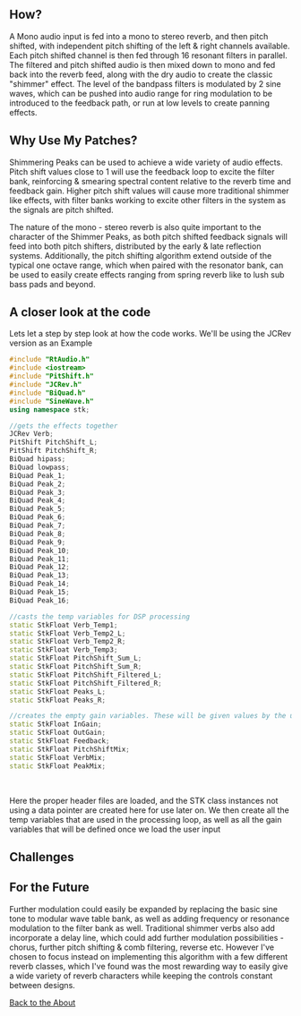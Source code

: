 <!---layout: page
title: "How?"
permalink: /how/--->

<h2> How? </h2>

A Mono audio input is fed into a mono to stereo reverb, and then pitch shifted, with independent pitch shifting of the left & right channels available. Each pitch shifted channel is then fed through 16 resonant filters in parallel. The filtered and pitch shifted audio is then mixed down to mono and fed back into the reverb feed, along with the dry audio to create the classic "shimmer" effect. The level of the bandpass filters is modulated by 2 sine waves, which can be pushed into audio range for ring modulation to be introduced to the feedback path, or run at low levels to create panning effects.

<h2> Why Use My Patches?</h2>
Shimmering Peaks can be used to achieve a wide variety of audio effects. Pitch shift values close to 1 will use the feedback loop to excite the filter bank, reinforcing & smearing spectral content relative to the reverb time and feedback gain. Higher pitch shift values will cause more traditional shimmer like effects, with filter banks working to excite other filters in the system as the signals are pitch shifted.

The nature of the mono - stereo reverb is also quite important to the character of the Shimmer Peaks, as both pitch shifted feedback signals will feed into both pitch shifters, distributed by the early & late reflection systems. Additionally, the pitch shifting algorithm extend outside of the typical one octave range, which when paired with the resonator bank, can be used to easily create effects ranging from spring reverb like to lush sub bass pads and beyond.

<h2> A closer look at the code </h2>
Lets let a step by step look at how the code works. We'll be using the JCRev version as an Example
<br>

```C++
#include "RtAudio.h"
#include <iostream>
#include "PitShift.h"
#include "JCRev.h"
#include "BiQuad.h"
#include "SineWave.h"
using namespace stk;

//gets the effects together
JCRev Verb;
PitShift PitchShift_L;
PitShift PitchShift_R;
BiQuad hipass;
BiQuad lowpass;
BiQuad Peak_1;
BiQuad Peak_2;
BiQuad Peak_3;
BiQuad Peak_4;
BiQuad Peak_5;
BiQuad Peak_6;
BiQuad Peak_7;
BiQuad Peak_8;
BiQuad Peak_9;
BiQuad Peak_10;
BiQuad Peak_11;
BiQuad Peak_12;
BiQuad Peak_13;
BiQuad Peak_14;
BiQuad Peak_15;
BiQuad Peak_16;

//casts the temp variables for DSP processing
static StkFloat Verb_Temp1;
static StkFloat Verb_Temp2_L;
static StkFloat Verb_Temp2_R;
static StkFloat Verb_Temp3;
static StkFloat PitchShift_Sum_L;
static StkFloat PitchShift_Sum_R;
static StkFloat PitchShift_Filtered_L;
static StkFloat PitchShift_Filtered_R;
static StkFloat Peaks_L;
static StkFloat Peaks_R;

//creates the empty gain variables. These will be given values by the user later.
static StkFloat InGain;
static StkFloat OutGain;
static StkFloat Feedback;
static StkFloat PitchShiftMix;
static StkFloat VerbMix;
static StkFloat PeakMix;
```

<br>

Here the proper header files are loaded, and the STK class instances not using a data pointer are created here for use later on. We then create all the temp variables that are used in the processing loop, as well as all the gain variables that will be defined once we load the user input

<h2> Challenges </h2>

<h2> For the Future</h2>

Further modulation could easily be expanded by replacing the basic sine tone to modular wave table bank, as well as adding frequency or resonance modulation to the filter bank as well. Traditional shimmer verbs also add incorporate a delay line, which could add further modulation possibilities - chorus, further pitch shifting & comb filtering, reverse etc. However I've chosen to focus instead on implementing this algorithm with a few different reverb classes, which I've found was the most rewarding way to easily give a wide variety of reverb characters while keeping the controls constant between designs.

<a href="https://kaseypocius.github.io/MUMT-307-ShimmeringPeaks/about"> Back to the About</a>
